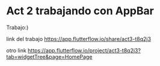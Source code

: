 # Act 2 trabajando con AppBar
Trabajo:)

link del trabajo
https://app.flutterflow.io/share/act3-t8q2j3

otro link
https://app.flutterflow.io/project/act3-t8q2j3?tab=widgetTree&page=HomePage
